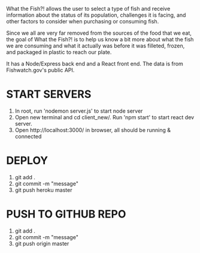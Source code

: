 What the Fish?! allows the user to select a type of fish and receive information about the status of its population, challenges it is facing, and other factors to consider when purchasing or consuming fish.

Since we all are very far removed from the sources of the food that we eat, the goal of What the Fish?! is to help us know a bit more about what the fish we are consuming and what it actually was before it was filleted, frozen, and packaged in plastic to reach our plate.

It has a Node/Express back end and a React front end. The data is from Fishwatch.gov's public API.

# START SERVERS

1. In root, run 'nodemon server.js' to start node server
2. Open new terminal and cd client_new/. Run 'npm start' to start react dev server.
3. Open http://localhost:3000/ in browser, all should be running & connected

# DEPLOY

1. git add .
2. git commit -m "message"
3. git push heroku master

# PUSH TO GITHUB REPO

1. git add .
2. git commit -m "message"
3. git push origin master
